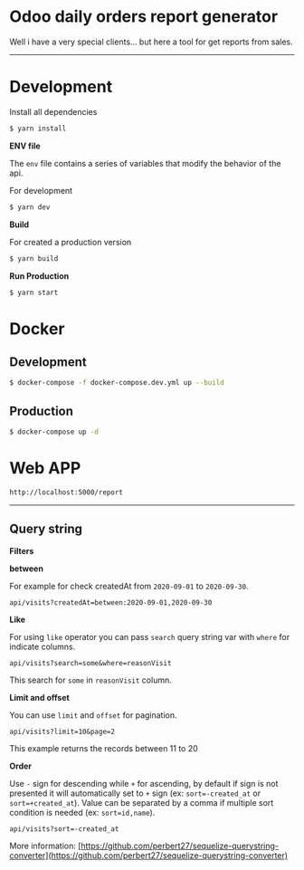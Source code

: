 # Odoo daily orders report generator


Well i have a very special clients... but here a tool for get reports from sales.

---

# Development

Install all dependencies

```bash
$ yarn install
```

**ENV file**

The `env` file contains a series of variables that modify the behavior of the api.


For development

```bash
$ yarn dev
```

**Build**

For created a production version
```bash
$ yarn build
```

**Run Production**

```bash
$ yarn start
```

# Docker

## Development

```bash
$ docker-compose -f docker-compose.dev.yml up --build
```

## Production

```bash
$ docker-compose up -d
```

# Web APP

```bash
http://localhost:5000/report
```

---


## Query string

**Filters**

**between**

For example for check createdAt from `2020-09-01` to `2020-09-30`.

```
api/visits?createdAt=between:2020-09-01,2020-09-30
```

**Like**

For using `like` operator you can pass `search` query string var with `where` for indicate columns.

```
api/visits?search=some&where=reasonVisit
```

This search for `some` in `reasonVisit` column.

**Limit and offset**

You can use `limit` and `offset` for pagination.

```
api/visits?limit=10&page=2
```

This example returns the records between 11 to 20

**Order**

Use `-` sign for descending while `+` for ascending, by default if sign is not presented it will automatically set to `+` sign (ex: `sort=-created_at` or `sort=+created_at`). Value can be separated by a comma if multiple sort condition is needed (ex: `sort=id,name`).

```
api/visits?sort=-created_at
```

More information: [https://github.com/perbert27/sequelize-querystring-converter](https://github.com/perbert27/sequelize-querystring-converter)
